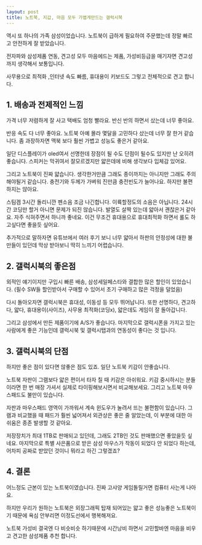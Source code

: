 ```yaml
---
layout: post
title: 노트북, 지갑, 마음 모두 가볍게만드는 갤럭시북
---
```


역시 또 하나의 가족 삼성이었습니다. 노트북이 급하게 필요하여 주문했는데 정말 빠르고 안전하게 잘 받았습니다.

전자파와 삼성제품 연동, 견고성 모두 마음에드는 제품, 가성비등급을 매기자면 견고성까지 생각해서 보통입니다.

사무용으로 최적화 ,인터넷 속도 빠름, 휴대용이 키보드도 그렇고 전체적으로 견고 합니다.



<h2>1. 배송과 전제적인 느낌</h2>
가격 너무 저렴하게 잘 사고 택배도 엄청 빨라요.
반신 반의 하면서 샀는데 너무 좋아요.

반응 속도 다 너무 좋아요.
노트북 아예 몰라 몇달을 고민하다 샀는데 너무 잘 한거 같습니다.
좀 과장하자면 맥북 보다 훨씬 가볍고 성능도 좋은거 같아요.

일단 디스플레이가 oled여서 선명한데 장점이 될 수도 단점이 될수도 있지만 난 오히려 좋습니다.
스피커는 막귀여서 잘모르겠지만 얇은데에 비해 생각보다 입체감 있어요.

그리고 노트북이 진짜 얇습니다. 
생각한거만큼 그래도 종이까지는 아니지만 그래도 주의해야될거 같습니다.
충전기와 두께가 가벼워 진만큼 충전빈도가 늘어나요. 하지만 불편하지는 않아요.

스팀겜 3시간 돌리니깐 펜소음 조금 나긴합니다. 이륙할정도의 소음은 아닙니다.
24시간 코딩만 할거 아니면 문제가 되진 않습니다. 발열도 살짝 있는데 얇아서 괜찮은거 같아요. 
자주 식혀주면서 하니까 좋네요.
이건 무조건 휴대용으로 휴대최적화 하면서 롤도 하고싶다면 좋을듯 싶어요.

추가적으로 말하자면 유튜브에서 여러 후기 보니 너무 얇아서 하판의 안정성에 대한 불만들이 있던데 막상 받아보니 딱히 느끼기 어렵습니다.


<h2>2. 갤럭시북의 좋은점</h2>
외적인 얘기이지만 구입시 빠른 배송, 삼성세일페스타와 결합한 많은 할인이 있었습니다. 
(필수 SW들 할인받아서 구매할 수 있어서 초기 구매하고 많은 걱정을 덜었음)

다시 돌아오자면 갤럭시북은 휴대성, 이동성 등 모두 뛰어납니다.
또한 선명하다, 견고하다, 얇다, 휴대용이(사이즈), 사무용 최적화(코딩x), 얇은데도 게임이 잘 돌아갑니다.

그리고 삼성에서 만든 제품이기에 A/S가 좋습니다.
마지막으로 갤럭시폰을 가지고 있는 사람에게 좋은 기능인데 갤럭시북 및 갤럭시탭과의 연동성이 좋다는 것 입니다.



<h2>3. 갤럭시북의 단점</h2>
하지만 좋은 점이 있다면 않좋은 점도 있죠.
일단 노트북 키감이 안좋습니다.

노트북 자판이 그램보다 얇은 편이서 타자 칠 때 키감은 아쉬워요. 키감 중시하시는 분들이라면 한 번 매장 가셔서 실제로 타이핑해보시면서 비교해보세요.
그리고 노트북 마우스패드도 불만이 있습니다.

자판과 마우스패드 영역이 가까워서 계속 윈도우가 눌려서 뜨는 불편함이 있습니다. 그램과 비교했을 때 패드가 훨씬 넓어져서 외관상은 좋은 줄 알았는데, 이 부분에 대한 아쉬움은 종존 발생할 것 같아요.

저장장치가 최대 1TB로 판매되고 있던데, 그래도 2TB인 것도 판매했으면 좋았을듯 싶네요.
마지막으로 특별 사은품으로 받은 삼성 마우스가 작동이 되었다 안 되었다 하는데, 어차피 공짜로 받았던 것이니 뭐라고 하긴 그렇겠죠?



<h2>4. 결론</h2>
어느정도 근본이 있는 노트북이였습니다. 
진짜 고샤양 게임돌릴거면 컴퓨터 사는게 나아요. 

하지만 우리가 원하는 노트북은 외장그래픽 탑재 되어있는 얇고 좋은 성능좋은 노트북이기 때문에 욕심 안부리면 이정도선에서 행복해져요.

노트북 가성비 결국엔 다 비슷비슷 하기때문에 시간낭비 하면서 고민할바엔 마음을 비우고 견고한 삼성제품 추천 합니다.
